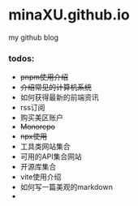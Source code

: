 # minaXU.github.io
my github blog

### todos:

- ~~pnpm使用介绍~~
- ~~介绍常见的计算机系统~~
- 如何获得最新的前端资讯
- rss订阅
- 购买美区账户
- ~~Monorepo~~
- ~~npx使用~~
- 工具类网站集合
- 可用的API集合网站
- 开源库集合
- vite使用介绍
- 如何写一篇美观的markdown
- 

